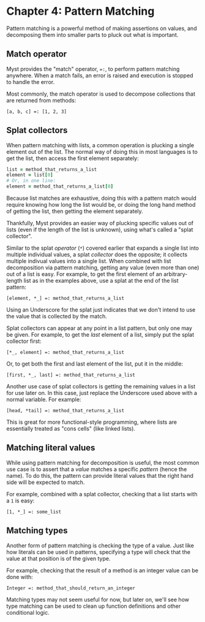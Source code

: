 # Chapter 4: Pattern Matching

Pattern matching is a powerful method of making assertions on values, and decomposing them into smaller parts to pluck out what is important.

## Match operator

Myst provides the "match" operator, `=:`, to perform pattern matching anywhere. When a match fails, an error is raised and execution is stopped to handle the error.

Most commonly, the match operator is used to decompose collections that are returned from methods:

~~~myst
[a, b, c] =: [1, 2, 3]
~~~


## Splat collectors

When pattern matching with lists, a common operation is plucking a single element out of the list. The normal way of doing this in most languages is to get the list, then access the first element separately:

~~~ruby
list = method_that_returns_a_list
element = list[0]
# Or, in one line:
element = method_that_returns_a_list[0]
~~~

Because list matches are exhaustive, doing this with a pattern match would require knowing how long the list would be, or doing the long hand method of getting the list, then getting the element separately.

Thankfully, Myst provides an easier way of plucking specific values out of lists (even if the length of the list is unknown), using what's called a "splat collector".

Similar to the splat _operator_ (`*`) covered earlier that expands a single list into multiple individual values, a splat _collector_ does the opposite; it collects multiple indivual values into a single list. When combined with list decomposition via pattern matching, getting any value (even more than one) out of a list is easy. For example, to get the first element of an arbitrary-length list as in the examples above, use a splat at the end of the list pattern:

~~~myst
[element, *_] =: method_that_returns_a_list
~~~

Using an Underscore for the splat just indicates that we don't intend to use the value that is collected by the match.

Splat collectors can appear at any point in a list pattern, but only one may be given. For example, to get the _last_ element of a list, simply put the splat collector first:

~~~myst
[*_, element] =: method_that_returns_a_list
~~~

Or, to get both the first and last element of the list, put it in the middle:

~~~myst
[first, *_, last] =: method_that_returns_a_list
~~~


Another use case of splat collectors is getting the remaining values in a list for use later on. In this case, just replace the Underscore used above with a normal variable. For example:

~~~myst
[head, *tail] =: method_that_returns_a_list
~~~

This is great for more functional-style programming, where lists are essentially treated as "cons cells" (like linked lists).


## Matching literal values

While using pattern matching for decomposition is useful, the most common use case is to assert that a _value_ matches a specific _pattern_ (hence the name). To do this, the pattern can provide literal values that the right hand side will be expected to match.

For example, combined with a splat collector, checking that a list starts with a `1` is easy:

~~~myst
[1, *_] =: some_list
~~~


## Matching types

Another form of pattern matching is checking the type of a value. Just like how literals can be used in patterns, specifying a type will check that the value at that position is of the given type.

For example, checking that the result of a method is an integer value can be done with:

~~~myst
Integer =: method_that_should_return_an_integer
~~~

Matching types may not seem useful for now, but later on, we'll see how type matching can be used to clean up function definitions and other conditional logic.
